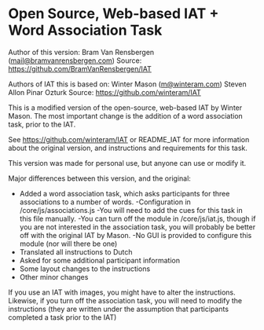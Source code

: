 Open Source, Web-based IAT + Word Association Task
=========================

Author of this version: Bram Van Rensbergen (mail@bramvanrensbergen.com) 
Source: https://github.com/BramVanRensbergen/IAT

Authors of IAT this is based on:
      Winter Mason (m@winteram.com)
      Steven Allon 
      Pinar Ozturk
Source: https://github.com/winteram/IAT



This is a modified version of the open-source, web-based IAT by Winter Mason. The most important change is the addition of a word association task, prior to the IAT.

See https://github.com/winteram/IAT or README_IAT for more information about the original version, and instructions and requirements for this task.

This version was made for personal use, but anyone can use or modify it.

Major differences between this version, and the original:
* Added a word association task, which asks participants for three associations to a number of words. 
   -Configuration in /core/js/associations.js
   -You will need to add the cues for this task in this file manually.
   -You can turn off the module in /core/js/iat.js, though if you are not interested in the association task, you will probably be better off with the original IAT by Mason.
   -No GUI is provided to configure this module (nor will there be one)
* Translated all instructions to Dutch
* Asked for some additional participant information
* Some layout changes to the instructions
* Other minor changes
        
If you use an IAT with images, you might have to alter the instructions. 
Likewise, if you turn off the association task, you will need to modify the instructions (they are written under the assumption that participants completed a task prior to the IAT)